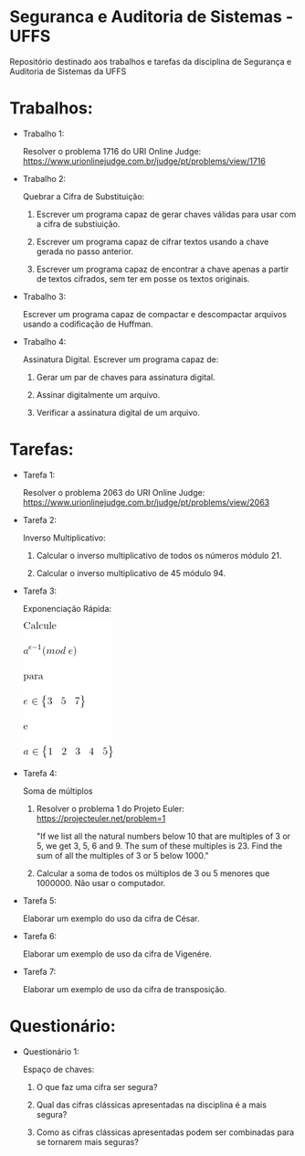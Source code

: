 # Seguranca e Auditoria de Sistemas - UFFS
Repositório destinado aos trabalhos e tarefas da disciplina de Segurança e Auditoria de Sistemas da UFFS

# Trabalhos:
  - Trabalho 1:
  
    Resolver o problema 1716 do URI Online Judge: https://www.urionlinejudge.com.br/judge/pt/problems/view/1716
  
  - Trabalho 2:
  
    Quebrar a Cifra de Substituição:
    
    1. Escrever um programa capaz de gerar chaves válidas para usar com a cifra de substiuição.
        
    2. Escrever um programa capaz de cifrar textos usando a chave gerada no passo anterior.
      
    3. Escrever um programa capaz de encontrar a chave apenas a partir de textos cifrados, sem ter em posse os textos originais.
    
  - Trabalho 3:
    
    Escrever um programa capaz de compactar e descompactar arquivos usando a codificação de Huffman.
    
  - Trabalho 4:
    
    Assinatura Digital. Escrever um programa capaz de:

    1. Gerar um par de chaves para assinatura digital.

    2. Assinar digitalmente um arquivo.

    3. Verificar a assinatura digital de um arquivo.
  
# Tarefas:
  - Tarefa 1: 
  
    Resolver o problema 2063 do URI Online Judge: https://www.urionlinejudge.com.br/judge/pt/problems/view/2063
  
  - Tarefa 2:
    
    Inverso Multiplicativo:
    
    1. Calcular o inverso multiplicativo de todos os números módulo 21.
    
    2. Calcular o inverso multiplicativo de 45 módulo 94.
    
  - Tarefa 3:
  
    Exponenciação Rápida:
    
      ![Fórmula da tarefa 3](img/tarefa3.png?raw=true)
  
  - Tarefa 4:
  
    Soma de múltiplos
    
    1. Resolver o problema 1 do Projeto Euler: https://projecteuler.net/problem=1

        "If we list all the natural numbers below 10 that are multiples of 3 or 5, we get 3, 5, 6 and 9. The sum of these multiples is 23.
        Find the sum of all the multiples of 3 or 5 below 1000."

    2. Calcular a soma de todos os múltiplos de 3 ou 5 menores que 1000000. Não usar o computador.
    
  - Tarefa 5:
  
    Elaborar um exemplo do uso da cifra de César.
    
  - Tarefa 6:
    
    Elaborar um exemplo de uso da cifra de Vigenére.
    
  - Tarefa 7:
  
    Elaborar um exemplo de uso da cifra de transposição.
    
# Questionário:
  - Questionário 1:
  
    Espaço de chaves:
    
    1. O que faz uma cifra ser segura?

    2. Qual das cifras clássicas apresentadas na disciplina é a mais segura?

    3. Como as cifras clássicas apresentadas podem ser combinadas para se tornarem mais seguras?
